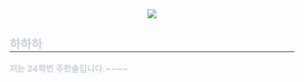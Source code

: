 <div align= "center">
    <img src="https://capsule-render.vercel.app/api?type=rounded&color=edddf4&height=120&text=주한솔의%20프로필~~!!&animation=&fontColor=7e55dd&fontSize=40" />
    </div>
    <div style="text-align: left;"> 
    <h2 style="border-bottom: 1px solid #21262d; color: #c9d1d9;"> 하하하 </h2>  
    <div style="font-weight: 700; font-size: 15px; text-align: left; color: #c9d1d9;"> 저는 24학번 주한솔입니다.~~~~ </div> 
    </div>
    
